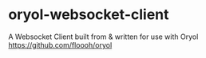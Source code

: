 # oryol-websocket-client
A Websocket Client built from &amp; written for use with Oryol https://github.com/floooh/oryol
